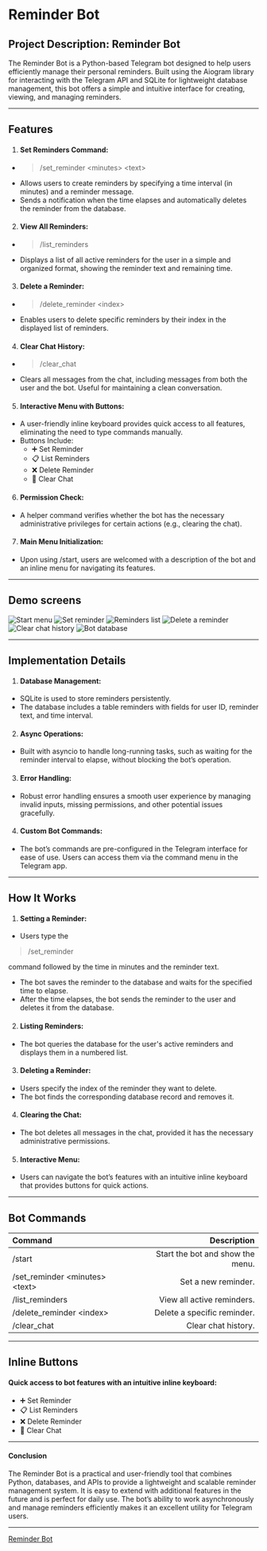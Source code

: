 # Reminder Bot
## Project Description: Reminder Bot
The Reminder Bot is a Python-based Telegram bot designed to help users efficiently manage their personal reminders. Built using the Aiogram library for interacting with the Telegram API and SQLite for lightweight database management, this bot offers a simple and intuitive interface for creating, viewing, and managing reminders.

---

## Features
1. #### Set Reminders Command: 
* > /set_reminder \<minutes> \<text>
* Allows users to create reminders by specifying a time interval (in minutes) and a reminder message.
* Sends a notification when the time elapses and automatically deletes the reminder from the database.
2. #### View All Reminders:
* > /list_reminders
* Displays a list of all active reminders for the user in a simple and organized format, showing the reminder text and remaining time.
3. #### Delete a Reminder:
* > /delete_reminder \<index>
* Enables users to delete specific reminders by their index in the displayed list of reminders.
4. #### Clear Chat History:
* > /clear_chat
* Clears all messages from the chat, including messages from both the user and the bot. Useful for maintaining a clean conversation.
5. #### Interactive Menu with Buttons:
* A user-friendly inline keyboard provides quick access to all features, eliminating the need to type commands manually.
* Buttons Include:
    * ➕ Set Reminder
    * 📋 List Reminders
    * ❌ Delete Reminder
    * 🧹 Clear Chat
6. #### Permission Check:
* A helper command verifies whether the bot has the necessary administrative privileges for certain actions (e.g., clearing the chat).
7. #### Main Menu Initialization:
* Upon using /start, users are welcomed with a description of the bot and an inline menu for navigating its features.

---

## Demo screens

![Start menu](screens/start-menu.png)
![Set reminder](screens/set-reminders.png)
![Reminders list](screens/reminders-list.png)
![Delete a reminder](screens/delete-a-reminder.png)
![Clear chat history](screens/clear-chat-history.png)
![Bot database](screens/bot-database.png)

---

## Implementation Details
1. #### Database Management:
* SQLite is used to store reminders persistently.
* The database includes a table reminders with fields for user ID, reminder text, and time interval.
2. #### Async Operations:
* Built with asyncio to handle long-running tasks, such as waiting for the reminder interval to elapse, without blocking the bot’s operation.
3. #### Error Handling:
* Robust error handling ensures a smooth user experience by managing invalid inputs, missing permissions, and other potential issues gracefully.
4. #### Custom Bot Commands:
* The bot’s commands are pre-configured in the Telegram interface for ease of use. Users can access them via the command menu in the Telegram app.

---

## How It Works
1. #### Setting a Reminder:
* Users type the 
> /set_reminder 

command followed by the time in minutes and the reminder  text.
* The bot saves the reminder to the database and waits for the specified time to elapse.
* After the time elapses, the bot sends the reminder to the user and deletes it from the database.
2. #### Listing Reminders:
* The bot queries the database for the user's active reminders and displays them in a numbered list.
3. #### Deleting a Reminder:
* Users specify the index of the reminder they want to delete. 
* The bot finds the corresponding database record and removes it.
4. #### Clearing the Chat:
* The bot deletes all messages in the chat, provided it has the necessary administrative permissions.
5. #### Interactive Menu:
* Users can navigate the bot’s features with an intuitive inline keyboard that provides buttons for quick actions.

---

## Bot Commands
Command | Description 
:-------| -----------:
/start |Start the bot and show the menu.
/set_reminder \<minutes> \<text> | Set a new reminder.
/list_reminders | View all active reminders.
/delete_reminder \<index> | Delete a specific reminder.
/clear_chat | Clear chat history.

---

## Inline Buttons

#### Quick access to bot features with an intuitive inline keyboard:
* ➕ Set Reminder
* 📋 List Reminders
* ❌ Delete Reminder
* 🧹 Clear Chat

---

#### Conclusion

The Reminder Bot is a practical and user-friendly tool that combines Python, databases, and APIs to provide a lightweight and scalable reminder management system. It is easy to extend with additional features in the future and is perfect for daily use. The bot’s ability to work asynchronously and manage reminders efficiently makes it an excellent utility for Telegram users.

---

[Reminder Bot](https://t.me/reminder67_bot)